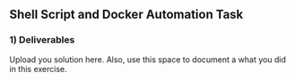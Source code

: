 ## Shell Script and Docker Automation Task


### 1) Deliverables

Upload you solution here. Also, use this space to document a what you did in this exercise.